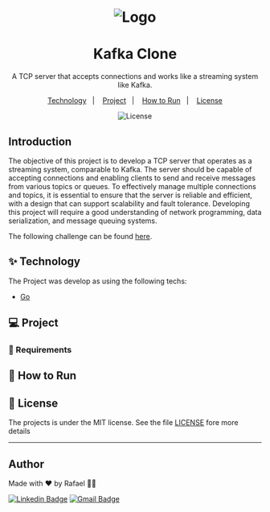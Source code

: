 <h1 align="center">
  <img alt="Logo" src="./img/logo.jfif">
</h1>

<h1 align="center">Kafka Clone</h1>
<p align = "center">A TCP server that accepts connections and works like a streaming system like Kafka. </p>

<p align="center">
  <a href="#-technology">Technology</a>&nbsp;&nbsp;&nbsp;|&nbsp;&nbsp;&nbsp;
    <a href="#-project">Project</a>&nbsp;&nbsp;&nbsp;|&nbsp;&nbsp;&nbsp;
  <a href="#-how-to-run">How to Run</a>&nbsp;&nbsp;&nbsp;|&nbsp;&nbsp;&nbsp;
  <a href="#-license">License</a>
</p>

<p align="center">
  <img alt="License" src="https://img.shields.io/static/v1?label=license&message=MIT&color=8257E5&labelColor=000000">
</p>

## Introduction
The objective of this project is to develop a TCP server that operates as a streaming system, comparable to Kafka. The server should be capable of accepting connections and enabling clients to send and receive messages from various topics or queues. To effectively manage multiple connections and topics, it is essential to ensure that the server is reliable and efficient, with a design that can support scalability and fault tolerance. Developing this project will require a good understanding of network programming, data serialization, and message queuing systems.

The following challenge can be found [here](https://app.devgym.com.br/challenges/1ccb06b2-ce93-4450-a17f-9f2479664cff).

## ✨ Technology

The Project was develop as using the following techs:
- [Go](https://go.dev/)




## 💻 Project


###  📓 Requirements 


## 🚀 How to Run

## 📄 License
The projects is under the MIT license. See the file [LICENSE](LICENSE) fore more details

---
## Author

Made with ♥ by Rafael 👋🏻


[![Linkedin Badge](https://img.shields.io/badge/-Rafael-blue?style=flat-square&logo=Linkedin&logoColor=white&link=https://www.linkedin.com/in/tgmarinho/)](https://www.linkedin.com/in/rafael-mgr/)
[![Gmail Badge](https://img.shields.io/badge/-Gmail-red?style=flat-square&link=mailto:nelsonsantosaraujo@hotmail.com)](mailto:ribeirorafaelmatehus@gmail.com)
